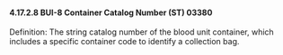 #### 4.17.2.8 BUI-8 Container Catalog Number (ST) 03380

Definition: The string catalog number of the blood unit container, which includes a specific container code to identify a collection bag.
